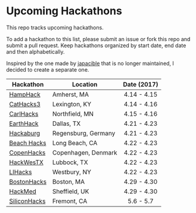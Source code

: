 Upcoming Hackathons
===================

This repo tracks upcoming hackathons.

To add a hackathon to this list, please submit an issue or fork this repo and submit a pull request. Keep hackathons organized by start date, end date and then alphabetically.

Inspired by the one made by [japacible](https://github.com/japacible/Hackathon-Calendar) that is no longer maintained, I decided to create a separate one.

| Hackathon                                                | Location        | Date (2017)            |
| -------------------------------------------------------------- |-------------  | :---------------------:|
| [HampHack](http://hamphack.hampshire.edu) | Amherst, MA | 4.14 - 4.15 |
| [CatHacks3](http://cathacks.cs.uky.edu/) | Lexington, KY | 4.14 - 4.16 |
| [CarlHacks](https://carlhacks.com) | Northfield, MN | 4.15 - 4.16 |
| [EarthHack](http://hackdfw.com/earthack/) | Dallas, TX | 4.21 - 4.23 |
| [Hackaburg](http://www.hackaburg.de) | Regensburg, Germany | 4.21 - 4.23 |
| [Beach Hacks](http://beachhacks.com) | Long Beach, CA | 4.22 - 4.23 |
| [CopenHacks](http://copenhacks.com/) | Copenhagen, Denmark | 4.22 - 4.23 |
| [HackWesTX](http://www.hackwestx.tech/) | Lubbock, TX | 4.22 - 4.23 |
| [LIHacks](http://lihacks.com/) | Westbury, NY | 4.22 - 4.23 |
| [BostonHacks](http://bostonhacks.io) | Boston, MA | 4.29 - 4.30 |
| [HackMed](http://hackmed.uk/) | Sheffield, UK | 4.29 - 4.30 |
| [SiliconHacks](http://siliconhacks.com/) | Fremont, CA | 5.6 - 5.7 |
